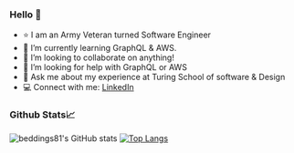 ### Hello 👋

- ⭐️ I am an Army Veteran turned Software Engineer
- 🌱 I’m currently learning GraphQL & AWS.
- 💼 I’m looking to collaborate on anything!
- 🤔 I’m looking for help with GraphQL or AWS
- 💬 Ask me about my experience at Turing School of software & Design
- 💻 Connect with me: [LinkedIn](https://www.linkedin.com/in/braxton-eddings/)

### Github Stats📈

![beddings81's GitHub stats](https://github-readme-stats.vercel.app/api?username=beddings81&show_icons=true&theme=radical) [![Top Langs](https://github-readme-stats.vercel.app/api/top-langs/?username=beddings81&hide_progress=false&theme=radical)](https://github.com/anuraghazra/github-readme-stats)
